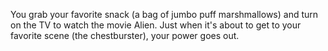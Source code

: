 You grab your favorite snack (a bag of jumbo puff marshmallows) and turn on the TV to 
watch the movie Alien.  Just when it's about to get to your favorite scene (the 
chestburster), your power goes out.
